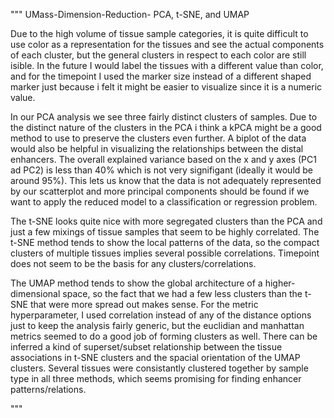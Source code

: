 """
UMass-Dimension-Reduction-
PCA, t-SNE, and UMAP

Due to the high volume of tissue sample categories, it is quite difficult to use color as a representation for the tissues and see the actual components of each cluster, but the general clusters in respect to each color are still isible. In the future I would label the tissues with a different value than color, and for the timepoint I used the marker size instead of a different shaped marker just because i felt it might be easier to visualize since it is a numeric value.

In our PCA analysis we see three fairly distinct clusters of samples. Due to the distinct nature of the clusters in the PCA i think a kPCA might be a good method to use to preserve the clusters even further. A biplot of the data would also be helpful in visualizing the relationships between the distal enhancers. The overall explained variance based on the x and y axes (PC1 ad PC2) is less than 40% which is not very signifigant (ideally it would be around 95%). This lets us know that the data is not adequately represented by our scatterplot and more principal components should be found if we want to apply the reduced model to a classification or regression problem.

The t-SNE looks quite nice with more segregated clusters than the PCA and just a few mixings of tissue samples that seem to be highly correlated. The t-SNE method tends to show the local patterns of the data, so the compact clusters of multiple tissues implies several possible correlations. Timepoint does not seem to be the basis for any clusters/correlations.

The UMAP method tends to show the global architecture of a higher-dimensional space, so the fact that we had a few less clusters than the t-SNE that were more spread out makes sense. For the metric hyperparameter, I used correlation instead of any of the distance options just to keep the analysis fairly generic, but the euclidian and manhattan metrics seemed to do a good job of forming clusters as well. There can be inferred a kind of superset/subset relationship between the tissue associations in t-SNE clusters and the spacial orientation of the UMAP clusters. Several tissues were consistantly clustered together by sample type in all three methods, which seems promising for finding enhancer patterns/relations.

"""
